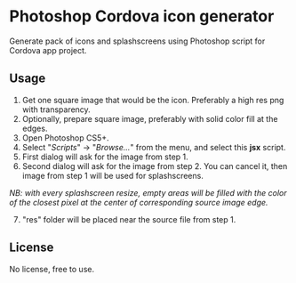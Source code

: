 # Photoshop Cordova icon generator

Generate pack of icons and splashscreens using Photoshop script for Cordova app project.

## Usage

1. Get one square image that would be the icon. Preferably a high res png with transparency.
2. Optionally, prepare square image, preferably with solid color fill at the edges.
3. Open Photoshop CS5+.
4. Select "*Scripts*" -> "*Browse...*" from the menu, and select this **jsx** script.
5. First dialog will ask for the image from step 1.
6. Second dialog will ask for the image from step 2. You can cancel it, then image from step 1 will be used for splashscreens.

*NB: with every splashscreen resize, empty areas will be filled with the color of the closest pixel at the center of corresponding source image edge.*

7. "res" folder will be placed near the source file from step 1.


## License
No license, free to use.
